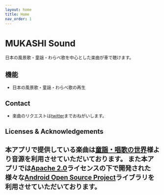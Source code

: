 ```yaml
---
layout: home
title: Home
nav_order: 1
---
```


# MUKASHI Sound
日本の風景歌・童謡・わらべ歌を中心とした楽曲が車で聴けます。

## 機能
 - 日本の風景歌・童謡・わらべ歌の再生

## Contact
 - 楽曲のリクエストは[twitter](https://twitter.com/jpmikkiki)までおねがいします。

## Licenses & Acknowledgements
本アプリで提供している楽曲は[童謡・唱歌の世界](https://s-pst.info/douyou-syouka/)様より音源を利用させていただいております。
また本アプリでは[Apache 2.0](https://www.apache.org/licenses/LICENSE-2.0)ライセンスの下で開発された様々な[Android Open Source Project](https://source.android.com/)ライブラリを利用させていただいております。
---